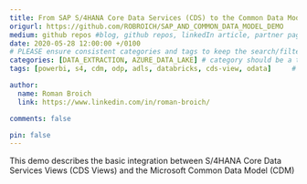 ```yaml
---
title: From SAP S/4HANA Core Data Services (CDS) to the Common Data Model (CDM) on Azure Data Lake Gen2 (ADLS Gen2)
origurl: https://github.com/ROBROICH/SAP_AND_COMMON_DATA_MODEL_DEMO
medium: github repos #blog, github repos, linkedIn article, partner pages
date: 2020-05-28 12:00:00 +/0100
# PLEASE ensure consistent categories and tags to keep the search/filtering meaningful!
categories: [DATA_EXTRACTION, AZURE_DATA_LAKE] # category should be a topic and sub-category primary product
tags: [powerbi, s4, cdm, odp, adls, databricks, cds-view, odata]     # TAG names should always be lowercase

author:
  name: Roman Broich
  link: https://www.linkedin.com/in/roman-broich/

comments: false

pin: false
---
```


This demo describes the basic integration between S/4HANA Core Data Services Views (CDS Views) and the Microsoft Common Data Model (CDM)
